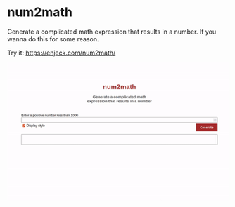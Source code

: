 # num2math
Generate a complicated math expression that results in a number. If you wanna do this for some reason.

Try it: https://enjeck.com/num2math/

![](demo.gif)
